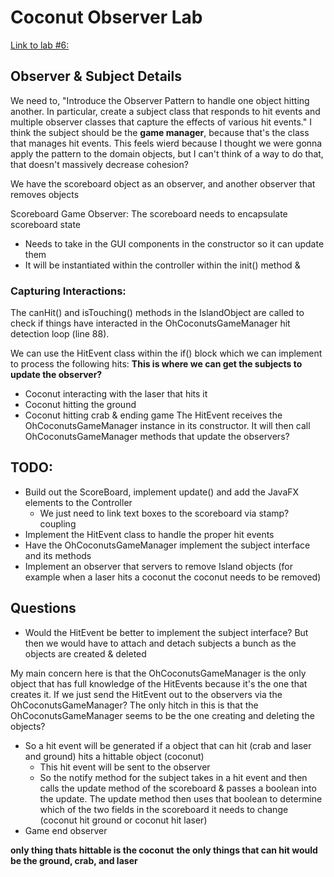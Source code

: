 # Coconut Observer Lab

[Link to lab #6:](https://faculty-web.msoe.edu/hasker/swe2410/labs/6/)

## Observer & Subject Details
We need to, "Introduce the Observer Pattern to handle one object hitting another. 
In particular, create a subject class that responds to hit events and multiple observer 
classes that capture the effects of various hit events."
I think the subject should be the **game manager**, because that's the class that manages hit events.
This feels wierd because I thought we were gonna apply the pattern to the domain objects, but
I can't think of a way to do that, that doesn't massively decrease cohesion?  

We have the scoreboard object as an observer, 
and another observer that removes objects

Scoreboard Game Observer: The scoreboard needs to encapsulate scoreboard state
* Needs to take in the GUI components in the constructor so it can update them
* It will be instantiated within the controller within the init() method &

### Capturing Interactions:
The canHit() and isTouching() methods in the IslandObject are called to check if things have
interacted in the OhCoconutsGameManager hit detection loop (line 88).

We can use the HitEvent class within the if() block which we can implement to process the following hits:
**This is where we can get the subjects to update the observer?**
* Coconut interacting with the laser that hits it
* Coconut hitting the ground
* Coconut hitting crab & ending game 
The HitEvent receives the OhCoconutsGameManager instance in its constructor.
It will then call OhCoconutsGameManager methods that update the observers?

## TODO:
* Build out the ScoreBoard, implement update() and add the JavaFX elements to the Controller
  * We just need to link text boxes to the scoreboard via stamp? coupling
* Implement the HitEvent class to handle the proper hit events
* Have the OhCoconutsGameManager implement the subject interface and its methods
* Implement an observer that servers to remove Island objects 
(for example when a laser hits a coconut the coconut needs to be removed)

## Questions
* Would the HitEvent be better to implement the subject interface? But then we would have to attach
and detach subjects a bunch as the objects are created & deleted

My main concern here is that the OhCoconutsGameManager is the only object that has full knowledge of
the HitEvents because it's the one that creates it. If we just send the HitEvent out to the observers via 
the OhCoconutsGameManager? The only hitch in this is that the OhCoconutsGameManager seems to be the one creating 
and deleting the objects?

* So a hit event will be generated if a object that can hit (crab and laser and ground) hits a hittable object (coconut)
  * This hit event will be sent to the observer
  * So the notify method for the subject takes in a hit event and then calls the update method of the
  scoreboard & passes a boolean into the update. The update method then uses that boolean to determine 
  which of the two fields in the scoreboard it needs to change (coconut hit ground or coconut hit laser)
* Game end observer 

**only thing thats hittable is the coconut** **the only things that can hit would be the ground, crab, and laser**


